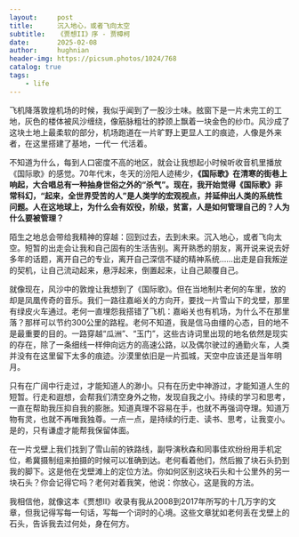 ```yaml
---
layout:     post
title:      沉入地心，或者飞向太空
subtitle:   《贾想II》序 - 贾樟柯
date:       2025-02-08
author:     hughnian
header-img: https://picsum.photos/1024/768
catalog: true
tags:
    - life
---
```


飞机降落敦煌机场的时候，我似乎闻到了一股沙土味。舷窗下是一片未完工的工地，灰色的楼体被风沙缠绕，像筋脉粗壮的脖颈上飘着一块金色的纱巾。风沙成了这块土地上最柔软的部分，机场跑道在一片旷野上更显人工的痕迹，人像是外来者，在这里搭建了基地，一代一
代活着。  

不知道为什么，每到人口密度不高的地区，就会让我想起小时候听收音机里播放《国际歌》的感觉。70年代末，冬天的汾阳人迹稀少，**《国际歌》在清寒的街巷上响起，大合唱总有一种抽身世俗之外的“杀气”。现在，我开始觉得《国际歌》非常科幻，“起来，全世界受苦的人”是人类学的宏观视点，并延伸出人类的系统性问题。人在这地球上，为什么会有奴役，阶级，贫富，人是如何管理自己的？人为什么要被管理？**  

陌生之地总会带给我精神的穿越：回到过去，去到未来。沉入地心，或者飞向太空。短暂的出走会让我和自己固有的生活告别。离开熟悉的朋友，离开说来说去好多年的话题，离开自己的专业，离开自己深信不疑的精神系统……出走是自我叛逆的契机，让自己流动起来，悬浮起来，倒置起来，让自己颠覆自己。  

就像现在，风沙中的敦煌让我想到了《国际歌》。但在当地制片老何的车里，放的却是凤凰传奇的音乐。我们一路往嘉峪关的方向开，要找一片雪山下的戈壁，那里有绿皮火车通过。老何一直埋怨我搭错了飞机：嘉峪关也有机场，为什么不在那里落？那样可以节约300公里的路程。老何不知道，我是信马由缰的心态，目的地不是最重要的目的。一路穿越“瓜洲”、“玉门”，这些古诗词里出现的地名依然是现实的存在，除了一条细线一样伸向远方的高速公路，以及偶尔驶过的通勤火车，人类并没有在这里留下太多的痕迹。沙漠里依旧是一片孤城，天空中应该还是当年明月。  

只有在广阔中行走过，才能知道人的渺小。只有在历史中神游过，才能知道人生的短暂。行走和遐想，会帮我们清空身外之物，发现自我之小。持续的学习和思考，一直在帮助我压抑自我的膨胀。知道真理不容易在手，也就不再强词夺理。知道万物有灵，也就不再唯我独尊。一点一点，是持续的行走、读书、思考，让我变小。是的，只有谦虚才能帮我保留体面。  

在一片戈壁上我们找到了雪山前的铁路线，副导演秋森和同事佳欢纷纷用手机定位，希冀摄制组来拍摄的时候可以准确到达。老何看着他们，然后搬了块石头扔到我的脚下。这是他在戈壁滩上的定位方法。你如何区别这块石头和十公里外的另一块石头？你会记得它吗？老何对着我笑，他说：你放心，这是我的方法。  

我相信他，就像这本《贾想Ⅱ》收录有我从2008到2017年所写的十几万字的文章，但我记得写每一句话，写每一个词时的心境。这些文章犹如老何丢在戈壁上的石头，告诉我去过何处，身在何方。  

